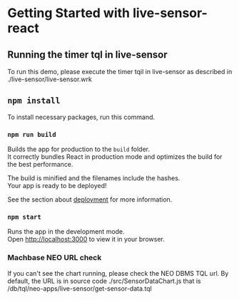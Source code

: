 # Getting Started with live-sensor-react

## Running the timer tql in live-sensor

To run this demo, please execute the timer tqil  in live-sensor as described in ./live-sensor/live-sensor.wrk

## `npm install`

To install necessary packages, run this command.

### `npm run build`

Builds the app for production to the `build` folder.\
It correctly bundles React in production mode and optimizes the build for the best performance.

The build is minified and the filenames include the hashes.\
Your app is ready to be deployed!

See the section about [deployment](https://facebook.github.io/create-react-app/docs/deployment) for more information.

### `npm start`

Runs the app in the development mode.\
Open [http://localhost:3000](http://localhost:3000) to view it in your browser.

### Machbase NEO URL check 

If you can't see the chart running, please check the NEO DBMS TQL url.
By default, the URL is in source code ./src/SensorDataChart.js that is /db/tql/neo-apps/live-sensor/get-sensor-data.tql

